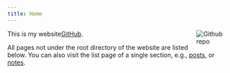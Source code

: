 ```yaml
---
title: Home
---
```


[<img src="https://simpleicons.org/icons/github.svg" style="max-width:15%;min-width:40px;float:right;" alt="Github repo" />](https://github.com/sakura758/)

This is my  website[GitHub](https://github.com/sakura758/lyang).

All pages not under the root directory of the website are listed below. You can also visit the list page of a single section, e.g., [posts](/post/), or [notes](/note/).



